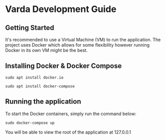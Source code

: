 # Varda Development Guide

## Getting Started 

It's recommended to use a Virtual Machine (VM) to run the application. The project uses Docker which allows for some flexibility however running Docker in its own VM might be the best.

## Installing Docker & Docker Compose

`sudo apt install docker.io`

`sudo apt install docker-compose`

## Running the application

To start the Docker containers, simply run the command below:

`sudo docker-compose up` 

You will be able to view the root of the application at 127.0.0.1
